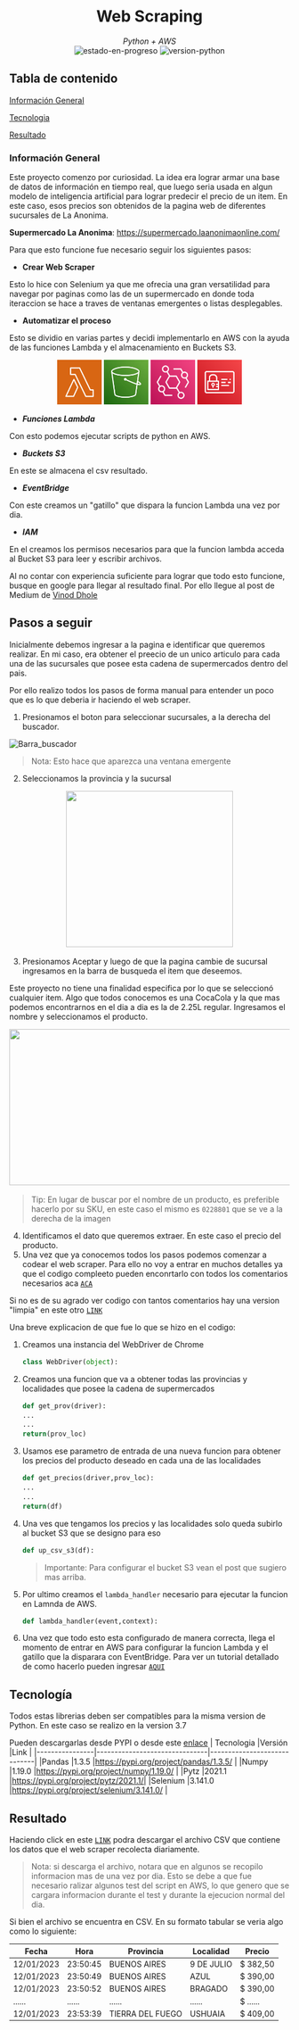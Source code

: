<div align="center">
 <h1>Web Scraping</h1>
 <i> Python + AWS </i>
</div>

<div align="center">
 <img alt ="estado-en-progreso" src = https://img.shields.io/badge/estado-en%20progreso-green/>
 <img alt ="version-python" src =https://img.shields.io/badge/Python-3.7-blue/>
</div>


## Tabla de contenido

[Información General](#Información-General)

[Tecnologia](#Tecnología)

[Resultado](#Resultado)

### Información General

Este proyecto comenzo por curiosidad. La idea era lograr armar una base de datos de información en tiempo real, que luego 
seria usada en algun modelo de inteligencia artificial para lograr predecir el precio de un item. 
En este caso, esos precios son obtenidos de la pagina web de diferentes sucursales de La Anonima.
 
**Supermercado La Anonima**:  https://supermercado.laanonimaonline.com/

Para que esto funcione fue necesario seguir los siguientes pasos:
 * **Crear Web Scraper**

Esto lo hice con Selenium ya que me ofrecia una gran versatilidad para navegar por paginas como las de un supermercado
en donde toda iteraccion se hace a traves de ventanas emergentes o listas desplegables.
 * **Automatizar el proceso**

Esto se dividio en varias partes y decidi implementarlo en AWS con la ayuda de las funciones Lambda y el almacenamiento
en Buckets S3. 
<div align="center">
  <img src="/img/Lambda.png" width="80" height="80"/>
  <img src="/img/s3.png" width="80" height="80"/>
  <img src="/img/eventBridge.png" width="80" height="80"/>
  <img src="/img/IAM.png" width="80" height="80"/>
</div>

  *  ***Funciones Lambda***
  
Con esto podemos ejecutar scripts de python en AWS.

  *  ***Buckets S3***
  
En este se almacena el csv resultado.

  *  ***EventBridge***
  
Con este creamos un "gatillo" que dispara la funcion Lambda una vez por dia.

  *  ***IAM***
  
En el creamos los permisos necesarios para que la funcion lambda acceda al Bucket S3 para leer y escribir archivos. 


Al no contar con experiencia suficiente para lograr que todo esto funcione, busque en google para llegar al resultado final. Por ello llegue al post  de Medium de [Vinod Dhole](https://blog.jovian.com/automate-web-scraping-using-python-aws-lambda-amazon-s3-amazon-eventbridge-cloudwatch-c4c982c35fa9)

## Pasos a seguir 

Inicialmente debemos ingresar a la pagina e identificar que queremos realizar. En mi caso, era obtener el preecio de un unico articulo para cada una de las sucursales que posee esta cadena de supermercados dentro del pais.

Por ello realizo todos los pasos de forma manual para entender un poco que es lo que deberia ir haciendo el web scraper. 

1. Presionamos el boton para seleccionar sucursales, a la derecha del buscador. 

![Barra_buscador](https://user-images.githubusercontent.com/42218625/217662423-8e3c861c-3fa6-4092-91dc-916334a0777f.png)
> Nota: Esto hace que aparezca una ventana emergente

2. Seleccionamos la provincia y la sucursal
<div align="center">
 <img src="https://user-images.githubusercontent.com/42218625/217663562-66d114ed-81fe-433f-b99d-4b6bc6510668.png" width="300" height="280"/>
</div>

3. Presionamos Aceptar y luego de que la pagina cambie de sucursal ingresamos en la barra de busqueda el item que deseemos.

Este proyecto no tiene una finalidad especifica por lo que se seleccionó cualquier item. Algo que todos conocemos es una CocaCola y la que mas podemos encontrarnos en el dia a dia es la de 2.25L regular. Ingresamos el nombre y seleccionamos el producto. 

<div align="center">
 <img src="https://user-images.githubusercontent.com/42218625/217664785-bbaa5d83-ccdc-4503-ae2b-8b3710e5b182.png" width="650" height="280"/>
</div>

> Tip: En lugar de buscar por el nombre de un producto, es preferible hacerlo por su SKU, en este caso el mismo es `0228801` que se ve a la derecha de la imagen

4. Identificamos el dato que queremos extraer. En este caso el precio del producto. 
5. Una vez que ya conocemos todos los pasos podemos comenzar a codear el web scraper. Para ello no voy a entrar en muchos detalles ya que el codigo compleeto pueden enconrtarlo con todos los comentarios necesarios aca [`ACA`](web_scraper_object_git.py)

Si no es de su agrado ver codigo con tantos comentarios hay una version "limpia" en este otro [`LINK`](web_scraper_object_raw.py)

Una breve explicacion de que fue lo que se hizo en el codigo:

1. Creamos una instancia del WebDriver de Chrome 
    ```python
    class WebDriver(object):
    ```
2. Creamos una funcion que va a obtener todas las provincias y localidades que posee la cadena de supermercados 
    ```python
    def get_prov(driver):
    ...
    ...
    return(prov_loc)
    ```
3. Usamos ese parametro de entrada de una nueva funcion para obtener los precios del producto deseado en cada una de las localidades
    ```python
    def get_precios(driver,prov_loc):
    ...
    ...
    return(df)
    ```
4. Una ves que tengamos los precios y las localidades solo queda subirlo al bucket S3 que se designo para eso
    ```python
    def up_csv_s3(df):
    ```
    > Importante: Para configurar el bucket S3 vean el post que sugiero mas arriba. 
5. Por ultimo creamos el `lambda_handler` necesario para ejecutar la funcion en Lamnda de AWS. 
    ```python
    def lambda_handler(event,context):
    ```
6. Una vez que todo esto esta configurado de manera correcta, llega el momento de entrar en AWS para configurar la funcion Lambda y el gatillo que la disparara con EventBridge. Para ver un tutorial detallado de como hacerlo pueden ingresar [`AQUI`](https://blog.jovian.com/automate-web-scraping-using-python-aws-lambda-amazon-s3-amazon-eventbridge-cloudwatch-c4c982c35fa9)


## Tecnología
Todos estas librerias deben ser compatibles para la misma version de Python. En este caso se realizo en la version 3.7

Pueden descargarlas desde PYPI o desde este [enlace](Librerias)
| Tecnologia     |Versión                         |Link                         |
|----------------|-------------------------------|-----------------------------|
|Pandas          |1.3.5                          |https://pypi.org/project/pandas/1.3.5/            |
|Numpy           |1.19.0                         |https://pypi.org/project/numpy/1.19.0/            |
|Pytz            |2021.1                         |https://pypi.org/project/pytz/2021.1/|
|Selenium        |3.141.0                          |https://pypi.org/project/selenium/3.141.0/       |

## Resultado

Haciendo click en este [`LINK`](https://webscraperjp.s3.sa-east-1.amazonaws.com/asd.csv) podra descargar el archivo CSV que contiene los datos que el web scraper recolecta diariamente. 

> Nota: si descarga el archivo, notara que en algunos se recopilo informacion mas de una vez por dia. Esto se debe a que fue necesario ralizar algunos test del script en AWS, lo que genero que se cargara informacion durante el test y durante la ejecucion normal del dia. 

Si bien el archivo se encuentra en CSV. En su formato tabular se veria algo como lo siguiente:

| Fecha     | Hora      | Provincia     | Localidad   | Precio     | 
|------------|-----------|--------------|-------------|-----------|
|12/01/2023  | 23:50:45  | BUENOS AIRES  | 9 DE JULIO  | $ 382,50  |
|12/01/2023  | 23:50:49  | BUENOS AIRES  | AZUL  | $ 390,00  |
|12/01/2023  | 23:50:52  | BUENOS AIRES  | BRAGADO  | $ 390,00  |
|......  | ...... | ...... | ......  | $ ...... |
|12/01/2023  | 23:53:39  | TIERRA DEL FUEGO  | USHUAIA  | $ 409,00  |





